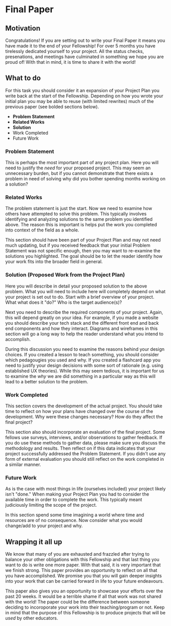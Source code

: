 # Final Paper
## Motivation
Congratulations! If you are setting out to write your Final Paper it means you have made it to the end of your Fellowship! For over 5 months you have tirelessly dedicated yourself to your project. All the status checks, presenations, and meetings have culminated in something we hope you are proud of! With that in mind, it is time to share it with the world! 
## What to do
For this task you should consider it an expansion of your Project Plan you write back at the start of the Fellowship. Depending on how you wrote your initial plan you may be able to reuse (with limited rewrites) much of the previous paper (see bolded sections below).
* **Problem Statement**
* **Related Works**
* **Solution**
* Work Completed
* Future Work
### Problem Statement
This is perhaps the most important part of any project plan. Here you will need to justify the _need_ for your proposed project. This may seem an unnecessary burden, but if you cannot demonstrate that there exists a problem in need of solving why did you bother spending months working on a solution?

### Related Works
The problem statement is just the start. Now we need to examine how others have attempted to solve this problem. This typically involves identifying and analyzing solutions to the same problem you identified above. The reason this is important is helps put the work you completed into context of the field as a whole.

This section should have been part of your Project Plan and may not need much updating, but if you received feedback that your initial Problem Statement was not specific enough, then you may want to re-examine the solutions you highlighted. The goal should be to let the reader identify how your work fits into the broader field in general.

### Solution (Proposed Work from the Project Plan)
Here you will describe in detail your proposed solution to the above problem. What you will need to include here will completely depend on what your project is set out to do. Start with a brief overview of your project. What what does it "do?" Who is the target audience(s)?

Next you need to describe the required components of your project. Again, this will depend greatly on your idea. For example, if you made a website you should describe your tech stack and the different front end and back end components and how they interact. Diagrams and wireframes in this section will go a long way to help the reader understand what you intend to accomplish.

During this discussion you need to examine the reasons behind your design choices. If you created a lesson to teach something, you should consider which pedagougies you used and why. If you created a flashcard app you need to justify your design decisions with some sort of rationale (e.g. using established UX theories). While this may seem tedious, it is important for us to examine the _why_ we are did something in a particular way as this will lead to a better solution to the problem.

### Work Completed
This section covers the development of the actual project. You should take time to reflect on how your plans have changed over the course of the development. Why were these changes necessary? How do they affect the final project?

This section also should incorporate an evaluation of the final project. Some fellows use surveys, interviews, and/or observations to gather feedback. If you do use these methods to gather data, please make sure you discuss the methodology and results. Then reflect on if this data indicates that  your project successfully addressed the Problem Statement. If you didn't use any form of external evaluation you should still reflect on the work completed in a similar manner.

### Future Work
As is the case with most things in life (ourselves included) your project likely isn't "done." When making your Project Plan you had to consider the available time in order to complete the work. This typically meant judiciously limiting the scope of the project. 

In this section spend some time imagining a world where time and resources are of no consequence. Now consider what you would change/add to your project and why.

## Wrapping it all up
We know that many of you are exhausted and frazzled after trying to balance your other obligations with this Fellowship and that last thing you want to do is write one more paper. With that said, it is very important that we finish strong. This paper provides an opportunity to reflect on all that you have accomplished. We promise you that you will gain deeper insights into your work that can be carried forward in life to your future endeavours. 

This paper also gives you an opportunity to showcase your efforts over the past 20 weeks. It would be a terrible shame if all that work was not shared with the world! The paper could be the difference between someone deciding to incoroporate your work into their teaching/program or not. Keep in mind that the purpose of this Fellowship is to produce projects that will be _used_ by other educators.